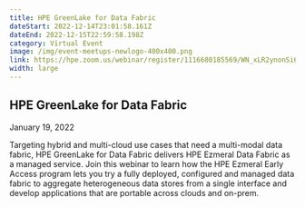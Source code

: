```yaml
---
title: HPE GreenLake for Data Fabric
dateStart: 2022-12-14T23:01:58.161Z
dateEnd: 2022-12-15T22:59:58.198Z
category: Virtual Event
image: /img/event-meetups-newlogo-400x400.png
link: https://hpe.zoom.us/webinar/register/1116680185569/WN_xLR2ynonSi6SojUswkVmRw
width: large
---
```

## HPE GreenLake for Data Fabric
January 19, 2022

Targeting hybrid and multi-cloud use cases that need a multi-modal data fabric, HPE GreenLake for Data Fabric delivers HPE Ezmeral Data Fabric as a managed service. Join this webinar to learn how the HPE Ezmeral Early Access program lets you try a fully deployed, configured and managed data fabric to aggregate heterogeneous data stores from a single interface and develop applications that are portable across clouds and on-prem.